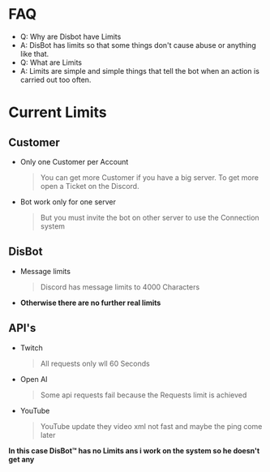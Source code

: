 

# FAQ

- Q: Why are Disbot have Limits
- A: DisBot has limits so that some things don't cause abuse or anything like that.
- Q: What are Limits
- A: Limits are simple and simple things that tell the bot when an action is carried out too often.

# Current Limits

## Customer

- Only one Customer per Account
  > You can get more Customer if you have a big server. To get more open a Ticket on the Discord.
- Bot work only for one server 
  > But you must invite the bot on other server to use the Connection system 

## DisBot

- Message limits
  > Discord has message limits to 4000 Characters
- **Otherwise there are no further real limits**

## API's

- Twitch
  > All requests only wll 60 Seconds
- Open AI
  > Some api requests fail because the Requests limit is achieved
- YouTube
  > YouTube update they video xml not fast and maybe the ping come later


**In this case DisBot™ has no Limits ans i work on the system so he doesn't get any**